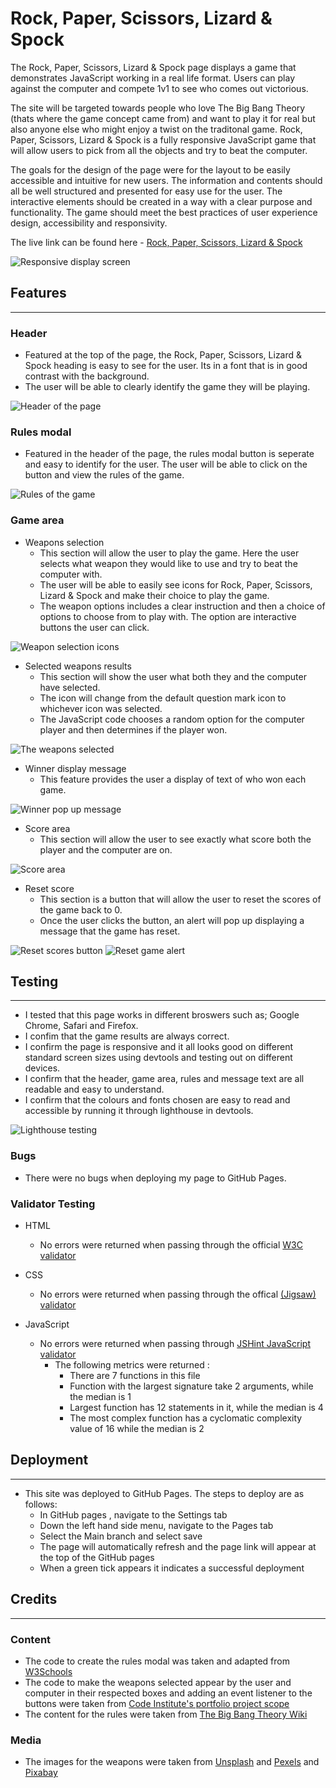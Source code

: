 # Rock, Paper, Scissors, Lizard & Spock

The Rock, Paper, Scissors, Lizard & Spock page displays a game that demonstrates JavaScript working in a real life format. Users can play against the computer and compete 1v1 to see who comes out victorious. 

The site will be targeted towards people who love The Big Bang Theory (thats where the game concept came from) and want to play it for real but also anyone else who might enjoy a twist on the traditonal game. Rock, Paper, Scissors, Lizard & Spock is a fully responsive JavaScript game that will allow users to pick from all the objects and try to beat the computer.

The goals for the design of the page were for the layout to be easily accessible and intuitive for new users. The information and contents should all be well structured and presented for easy use for the user. The interactive elements should be created in a way with a clear purpose and functionality. The game should meet the best practices of user experience design, accessibility and responsivity.

The live link can be found here - [Rock, Paper, Scissors, Lizard & Spock](https://fredboys.github.io/Rock-Paper-Scissors-Lizard-Spock/)

![Responsive display screen](/readme-assets/screenshot-rpsls.png)

## Features
---
### Header
* Featured at the top of the page, the Rock, Paper, Scissors, Lizard & Spock heading is easy to see for the user. Its in a font that is in good contrast with the background.
* The user will be able to clearly identify the game they will be playing.

![Header of the page](/readme-assets/rpsls-header.png)

### Rules modal
* Featured in the header of the page, the rules modal button is seperate and easy to identify for the user. The user will be able to click on the button and view the rules of the game.

![Rules of the game](/readme-assets/rpsls-rules.png)

### Game area
* Weapons selection
    * This section will allow the user to play the game. Here the user selects what weapon they would like to use and try to beat the computer with.
    * The user will be able to easily see icons for Rock, Paper, Scissors, Lizard & Spock and make their choice to play the game.
    * The weapon options includes a clear instruction and then a choice of options to choose from to play with. The option are interactive buttons the user can click.

![Weapon selection icons](/readme-assets/rpsls-weapons.png)

* Selected weapons results
    * This section will show the user what both they and the computer have selected. 
    * The icon will change from the default question mark icon to whichever icon was selected.
    * The JavaScript code chooses a random option for the computer player and then determines if the player won.

![The weapons selected](/readme-assets/rpsls-weapons-select.png)

* Winner display message
    * This feature provides the user a display of text of who won each game.

![Winner pop up message](/readme-assets/rpsls-message.png)

* Score area
    * This section will allow the user to see exactly what score both the player and the computer are on.

![Score area](/readme-assets/rpsls-score.png)

* Reset score
    * This section is a button that will allow the user to reset the scores of the game back to 0.
    * Once the user clicks the button, an alert will pop up displaying a message that the game has reset.

![Reset scores button](/readme-assets/rpsls-reset.png)
![Reset game alert](/readme-assets/rpsls-reset-alert.png)

## Testing
---
* I tested that this page works in different broswers such as; Google Chrome, Safari and Firefox.
* I confim that the game results are always correct.
* I confirm the page is responsive and it all looks good on different standard screen sizes using devtools and testing out on different devices.
* I confirm that the header, game area, rules and message text are all readable and easy to understand.
* I confirm that the colours and fonts chosen are easy to read and accessible by running it through lighthouse in devtools.

![Lighthouse testing](/readme-assets/rpsls-lighthouse.png)

### Bugs 

* There were no bugs when deploying my page to GitHub Pages.

### Validator Testing

* HTML  
    * No errors were returned when passing through the official [W3C validator](https://validator.w3.org/nu/#textarea)

* CSS 
    * No errors were returned when passing through the offical [(Jigsaw) validator](https://jigsaw.w3.org/css-validator/#validate_by_input)

* JavaScript
    * No errors were returned when passing through [JSHint JavaScript validator](https://jshint.com/)
        * The following metrics were returned :
            * There are 7 functions in this file
            * Function with the largest signature take 2 arguments, while the median is 1
            * Largest function has 12 statements in it, while the median is 4
            * The most complex function has a cyclomatic complexity value of 16 while the median is 2

## Deployment
---
* This site was deployed to GitHub Pages. The steps to deploy are as follows:
    * In GitHub pages , navigate to the Settings tab
    * Down the left hand side menu, navigate to the Pages tab 
    * Select the Main branch and select save
    * The page will automatically refresh and the page link will appear at the top of the GitHub pages
    * When a green tick appears it indicates a successful deployment

## Credits 
---
### Content

* The code to create the rules modal was taken and adapted from [W3Schools](https://www.w3schools.com/howto/howto_css_modals.asp)
* The code to make the weapons selected appear by the user and computer in their respected boxes and adding an event listener to the buttons were taken from [Code Institute's portfolio project scope](https://learn.codeinstitute.net/courses/course-v1:CodeInstitute+JSE_PAGPPF+2021_Q2/courseware/30137de05cd847d1a6b6d2c7338c4655/c3bd296fe9d643af86e76e830e1470dd/S) 
* The content for the rules were taken from [The Big Bang Theory Wiki](https://bigbangtheory.fandom.com/wiki/Rock,_Paper,_Scissors,_Lizard,_Spock)

### Media 

* The images for the weapons were taken from [Unsplash](https://unsplash.com/) and [Pexels](https://www.pexels.com/) and [Pixabay](https://pixabay.com/)
